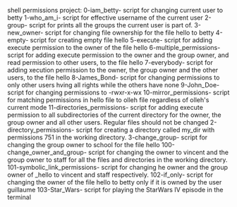 shell permissions project:
0-iam_betty- script for changing current user to betty
1-who_am_i- script for effective username of the current user
2-group- script for prints all the groups the current user is part of.
3-new_owner- script for changing file ownership for the file hello to betty
4-empty- script for creating empty file hello
5-execute- script for adding execute permission to the owner of the file hello
6-multiple_permissions- script for adding execute permission to the owner and the group owner, and read permission to other users, to the file hello
7-everybody- script for adding xecution permission to the owner, the group owner and the other users, to the file hello
8-James_Bond- script for changing permissions to only other users hving all rights while the others have none
9-John_Doe- script for changing permissions to -rwxr-x-wx
10-mirror_permissions- script for matching permissions in hello file to olleh file regardless of olleh's current mode
11-directories_permissions- script for adding execute permission to all subdirectories of the current directory for the owner, the group owner and all other users. Regular files should not be changed
2-directory_permissions- script for creating a directory called my_dir with permissions 751 in the working directory.
3-change_group- script for changing the group owner to school for the file hello
100-change_owner_and_group- script for changing the owner to vincent and the group owner to staff for all the files and directories in the working directory.
101-symbolic_link_permissions- script for changing he owner and the group owner of _hello to vincent and staff respectively.
102-if_only- script for changing the owner of the file hello to betty only if it is owned by the user guillaume
103-Star_Wars- script for playing the StarWars IV episode in the terminal

